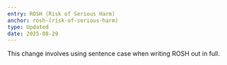 ```yaml
---
entry: ROSH (Risk of Serious Harm)
anchor: rosh-(risk-of-serious-harm)
type: Updated
date: 2025-08-29
---
```


This change involves using sentence case when writing ROSH out in full.
